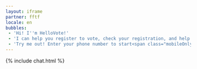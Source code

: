 ```yaml
---
layout: iframe
partner: fftf
locale: en
bubbles:
 - 'Hi! I''m HelloVote!'
 - 'I can help you register to vote, check your registration, and help your friends register.'
 - 'Try me out! Enter your phone number to start<span class="mobileOnly">, or <a href="https://m.me/hellovote">chat on Facebook Messenger</a></span>.'
---
```

{% include chat.html %}




